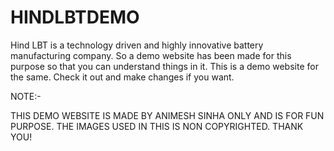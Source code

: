 # HINDLBTDEMO

Hind LBT is a technology driven and highly innovative battery manufacturing company.
So a demo website has been made for this purpose so that you can understand things in it.
This is a demo website for the same.
Check it out and make changes if you want. 

NOTE:-

THIS DEMO WEBSITE IS MADE BY ANIMESH SINHA ONLY AND IS FOR FUN PURPOSE. THE IMAGES USED IN THIS IS NON COPYRIGHTED.
THANK YOU!
